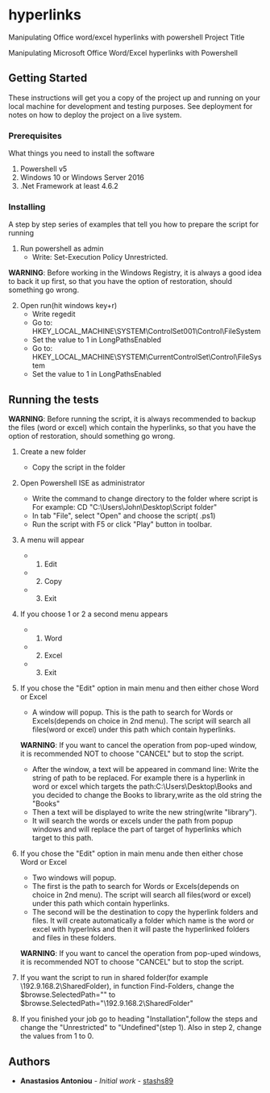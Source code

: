 # hyperlinks
Manipulating Office word/excel hyperlinks with powershell
 Project Title

Manipulating Microsoft Office Word/Excel hyperlinks with Powershell

## Getting Started

These instructions will get you a copy of the project up and running on your local machine for development and testing purposes. See deployment for notes on how to deploy the project on a live system.

### Prerequisites

What things you need to install the software

1. Powershell v5
2. Windows 10 or Windows Server 2016
3. .Net Framework at least 4.6.2


### Installing

A step by step series of examples that tell you how to prepare the script for running

1. Run powershell as admin
	* Write: Set-Execution Policy Unrestricted.

__WARNING__: Before working in the Windows Registry, it is always a good idea to back it up first, so that you have the option of restoration, should something go wrong.

2. Open run(hit windows key+r)
	* Write regedit
	* Go to: HKEY_LOCAL_MACHINE\SYSTEM\ControlSet001\Control\FileSystem
	* Set the value to 1 in LongPathsEnabled
	* Go to: HKEY_LOCAL_MACHINE\SYSTEM\CurrentControlSet\Control\FileSystem
	* Set the value to 1 in LongPathsEnabled


## Running the tests

__WARNING__: Before running the script, it is always recommended to backup the files (word or excel) which contain the hyperlinks, so that you have the option of restoration, should something go wrong.

1. Create a new folder
	* Copy the script in the folder
2. Open Powershell ISE as administrator
	* Write the command to change directory to the folder where script is
	For example: CD "C:\Users\John\Desktop\Script folder"
	* In tab "File", select "Open" and choose the script(   .ps1)
	* Run the script with F5 or click "Play" button in toolbar.
3. A menu will appear
	* 1. Edit
	* 2. Copy
	* 3. Exit
4. If you choose 1 or 2 a second menu appears
	* 1. Word
	* 2. Excel
	* 3. Exit
5. If you chose the "Edit" option in main menu and then either chose Word or Excel
	* A window will popup. This is the path to search for Words or Excels(depends on choice in 2nd 	menu). The script will search all files(word or excel) under this path which contain hyperlinks.

	__WARNING__: If you want to cancel the operation from pop-uped window, it is recommended NOT to choose "CANCEL" but to stop the script.

	* After the window, a text will be appeared in command line: Write the string of path to be 	replaced.
	For example there is a hyperlink in word or excel which targets the path:C:\Users\Desktop\Books
and you decided to change the Books to library,write as the old string the "Books"
	* Then a text will be displayed to write the new string(write "library").
	* It will search the words or excels under the path from popup windows and will replace the part of target of hyperlinks which target to this path.
6. If you chose the "Edit" option in main menu ande then either chose Word or Excel
	* Two windows will popup.
	* The first is the path to search for Words or Excels(depends on choice in 2nd 	menu). The script will search all files(word or excel) under this path which contain hyperlinks.
	* The second will be the destination to copy the hyperlink folders and files. It will create automatically a folder which name is the word or excel with hyperlnks and then it will paste the hyperlinked folders and files in these folders.

	__WARNING__: If you want to cancel the operation from pop-uped windows, it is recommended NOT to choose "CANCEL" but to stop the script.

7. If you want the script to run in shared folder(for example \\192.9.168.2\SharedFolder), in function Find-Folders, change the $browse.SelectedPath="" to $browse.SelectedPath="\\192.9.168.2\SharedFolder"
	
8. If you finished your job go to heading "Installation",follow the steps and change the "Unrestricted" to "Undefined"(step 1). Also in step 2, change the values from 1 to 0.

## Authors

* **Anastasios Antoniou** - *Initial work* - [stashs89](https://github.com/stashs89)

